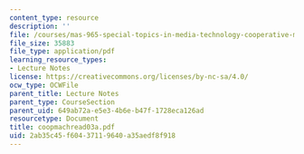 ```yaml
---
content_type: resource
description: ''
file: /courses/mas-965-special-topics-in-media-technology-cooperative-machines-fall-2003/2ab35c45f60437119640a35aedf8f918_coopmachread03a.pdf
file_size: 35883
file_type: application/pdf
learning_resource_types:
- Lecture Notes
license: https://creativecommons.org/licenses/by-nc-sa/4.0/
ocw_type: OCWFile
parent_title: Lecture Notes
parent_type: CourseSection
parent_uid: 649ab72a-e5e3-4b6e-b47f-1728eca126ad
resourcetype: Document
title: coopmachread03a.pdf
uid: 2ab35c45-f604-3711-9640-a35aedf8f918
---
```

